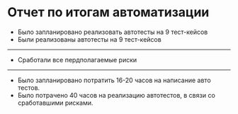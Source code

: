 # Отчет по итогам автоматизации
* Было запланировано реализовать автотесты на 9 тест-кейсов
* Были реализованы автотесты на 9 тест-кейсов
_________________________
* Сработали все пердполагаемые риски
_________________________
* Было запланировано потратить 16-20 часов на написание авто тестов.
* Было потрачено 40 часов на реализацию автотестов, в связи со сработавшими рисками.
